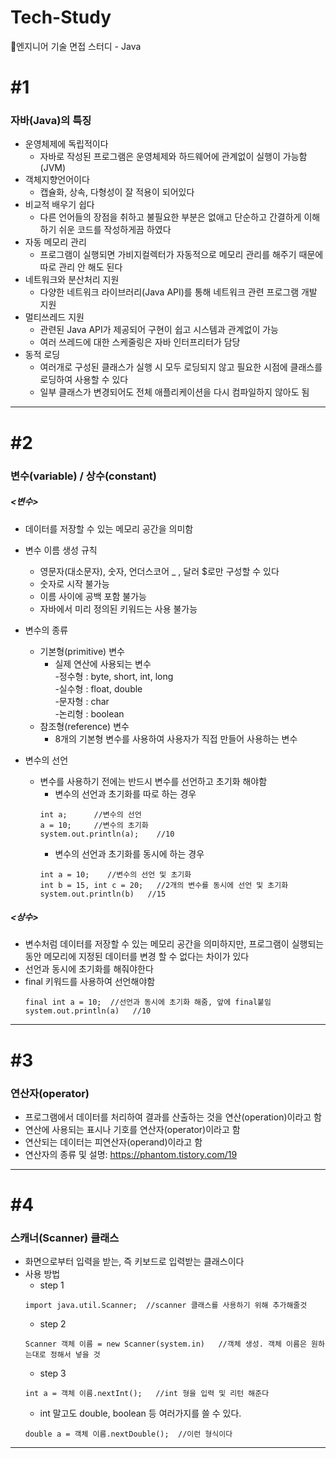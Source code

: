 # Tech-Study
📂엔지니어 기술 면접 스터디 - Java   
   
   
#1
==
### 자바(Java)의 특징   
* 운영체제에 독립적이다   
   * 자바로 작성된 프로그램은 운영체제와 하드웨어에 관계없이 실행이 가능함(JVM)   
* 객체지향언어이다    
   * 캡슐화, 상속, 다형성이 잘 적용이 되어있다   
* 비교적 배우기 쉽다   
   * 다른 언어들의 장점을 취하고 불필요한 부분은 없애고 단순하고 간결하게 이해하기 쉬운 코드를 작성하게끔 하였다   
* 자동 메모리 관리   
   * 프로그램이 실행되면 가비지컬렉터가 자동적으로 메모리 관리를 해주기 때문에 따로 관리 안 해도 된다   
* 네트워크와 분산처리 지원   
   * 다양한 네트워크 라이브러리(Java API)를 통해 네트워크 관련 프로그램 개발 지원   
* 멀티쓰레드 지원   
   * 관련된 Java API가 제공되어 구현이 쉽고 시스템과 관계없이 가능    
   * 여러 쓰레드에 대한 스케줄링은 자바 인터프리터가 담당   
* 동적 로딩   
   * 여러개로 구성된 클래스가 실행 시 모두 로딩되지 않고 필요한 시점에 클래스를 로딩하여 사용할 수 있다   
   * 일부 클래스가 변경되어도 전체 애플리케이션을 다시 컴파일하지 않아도 됨   
   
* * *
#2
==
### 변수(variable) / 상수(constant)   
##### <변수>
* 데이터를 저장할 수 있는 메모리 공간을 의미함   
      
* 변수 이름 생성 규칙      
   * 영문자(대소문자), 숫자, 언더스코어 _ , 달러 $로만 구성할 수 있다   
   * 숫자로 시작 불가능   
   * 이름 사이에 공백 포함 불가능   
   * 자바에서 미리 정의된 키워드는 사용 불가능   
      
* 변수의 종류   
   * 기본형(primitive) 변수   
      * 실제 연산에 사용되는 변수   
         -정수형 : byte, short, int, long      
         -실수형 : float, double      
         -문자형 : char   
         -논리형 : boolean   
    * 참조형(reference) 변수
      * 8개의 기본형 변수를 사용하여 사용자가 직접 만들어 사용하는 변수  
   
 * 변수의 선언      
    * 변수를 사용하기 전에는 반드시 변수를 선언하고 초기화 해야함   
      * 변수의 선언과 초기화를 따로 하는 경우
      ```   
      int a;      //변수의 선언
      a = 10;     //변수의 초기화
      system.out.println(a);    //10
      ```   
      * 변수의 선언과 초기화를 동시에 하는 경우   
      ```
      int a = 10;    //변수의 선언 및 초기화
      int b = 15, int c = 20;   //2개의 변수를 동시에 선언 및 초기화   
      system.out.println(b)   //15   
      ```
   
##### <상수>
* 변수처럼 데이터를 저장할 수 있는 메모리 공간을 의미하지만, 프로그램이 실행되는 동안 메모리에 지정된 데이터를 변경 할 수 없다는 차이가 있다   
* 선언과 동시에 초기화를 해줘야한다   
* final 키워드를 사용하여 선언해야함
   ```
   final int a = 10;  //선언과 동시에 초기화 해줌, 앞에 final붙임
   system.out.println(a)   //10
   ```   
   
* * *
#3
==
### 연산자(operator)
* 프로그램에서 데이터를 처리하여 결과를 산출하는 것을 연산(operation)이라고 함
* 연산에 사용되는 표시나 기호를 연산자(operator)이라고 함
* 연산되는 데이터는 피연산자(operand)이라고 함
* 연산자의 종류 및 설명: <https://phantom.tistory.com/19>   

* * *
#4
==
### 스캐너(Scanner) 클래스
* 화면으로부터 입력을 받는, 즉 키보드로 입력받는 클래스이다   
* 사용 방법   
   * step 1
   ```
   import java.util.Scanner;  //scanner 클래스를 사용하기 위해 추가해줄것
   ```
   * step 2
   ```
   Scanner 객체 이름 = new Scanner(system.in)   //객체 생성. 객체 이름은 원하는대로 정해서 넣을 것
   ```
   * step 3
   ```
   int a = 객체 이름.nextInt();   //int 형을 입력 및 리턴 해준다
   ```
   * int 말고도 double, boolean 등 여러가지를 쓸 수 있다.
   ```
   double a = 객체 이름.nextDouble();  //이런 형식이다
   ```
   
* * *

